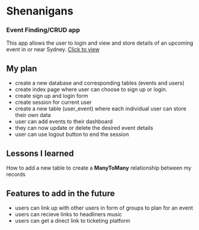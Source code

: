 # Shenanigans
### Event Finding/CRUD app

This app allows the user to login and view and store details of an upcoming event in or near Sydney.
[Click to view](https://www.example.com)

## My plan

- create a new database and corresponding tables (events and users)
- create index page where user can choose to sign up or login.
- create sign up and login form
- create session for current user
- create a new table (user_event) where each individual user can store their own data
- user can add events to their dashboard
- they can now update or delete the desired event details
- user can use logout button to end the session

## Lessons I learned

How to add a new table to create a **ManyToMany** relationship between my records 

## Features to add in the future

- users can link up with other users in form of groups to plan for an event
- users can recieve links to headliners music
- users can get a direct link to ticketing platform
